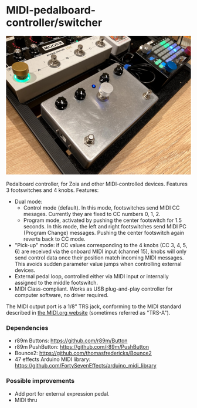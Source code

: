 # MIDI-pedalboard-controller/switcher

![Controller image](https://raw.githubusercontent.com/jpcarrascal/MIDI-pedalboard-controller/main/MIDI-pedalboard-controller.png)

Pedalboard controller, for Zoia and other MIDI-controlled devices. Features 3 footswitches and 4 knobs. Features:

* Dual mode:
  - Control mode (default). In this mode, footswitches send MIDI CC mesages. Currently they are fixed to CC numbers 0, 1, 2.
  - Program mode, activated by pushing the center footswitch for 1.5 seconds. In this mode, the left and right footswitches send MIDI PC (Program Change) messages. Pushing the center footswitch again reverts back to CC mode.
* "Pick-up" mode: if CC values corresponding to the 4 knobs (CC 3, 4, 5, 6) are received via the onboard MIDI input (channel 15), knobs will only send control data once their position match incoming MIDI messages. This avoids sudden parameter value jumps when controlling external devices.
* External pedal loop, controlled either via MIDI input or internally assigned to the middle footswitch.
* MIDI Class-compliant. Works as USB plug-and-play controller for computer software, no driver required.

The MIDI output port is a 1/8" TRS jack, conforming to the MIDI standard described in [the MIDI.org website](https://www.midi.org/specifications/midi-transports-specifications/specification-for-use-of-trs-connectors-with-midi-devices-2) (sometimes referred as "TRS-A").


### Dependencies
- r89m Buttons: https://github.com/r89m/Button
- r89m PushButton: https://github.com/r89m/PushButton
- Bounce2: https://github.com/thomasfredericks/Bounce2
- 47 effects Arduino MIDI library: https://github.com/FortySevenEffects/arduino_midi_library

### Possible improvements
- Add port for external expression pedal.
- MIDI thru
